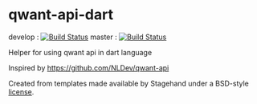 qwant-api-dart
==========================
develop : [![Build Status](https://travis-ci.com/zemoa/qwant-api-dart.svg?branch=develop)](https://travis-ci.com/zemoa/qwant-api-dart) master : [![Build Status](https://travis-ci.com/zemoa/qwant-api-dart.svg?branch=master)](https://travis-ci.com/zemoa/qwant-api-dart)

Helper for using qwant api in dart language

Inspired by https://github.com/NLDev/qwant-api

Created from templates made available by Stagehand under a BSD-style
[license](https://github.com/dart-lang/stagehand/blob/master/LICENSE).
